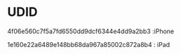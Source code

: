 # UDID
4f06e560c7f5a7fd6550dd9dcf6344e4dd9a2bb3 :iPhone

1e160e22a6489e148bb68da967a85002c872a8b4 : iPad
